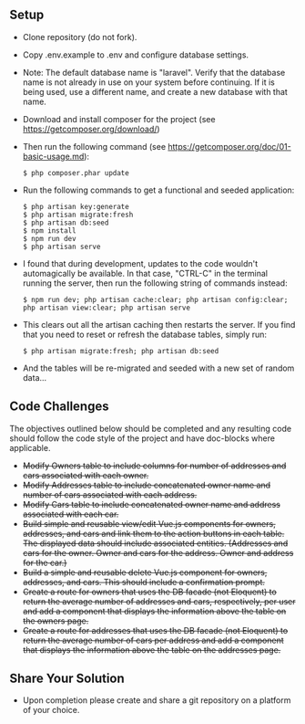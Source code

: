 ## Setup

- Clone repository (do not fork).
- Copy .env.example to .env and configure database settings.
- Note: The default database name is "laravel". Verify that the database name is not already in use on your system before continuing. If it is being used, use a different name, and create a new database with that name.
- Download and install composer for the project (see https://getcomposer.org/download/)
- Then run the following command (see https://getcomposer.org/doc/01-basic-usage.md):
  ```
  $ php composer.phar update
  ```
- Run the following commands to get a functional and seeded application:
  ```
  $ php artisan key:generate
  $ php artisan migrate:fresh
  $ php artisan db:seed
  $ npm install
  $ npm run dev
  $ php artisan serve
  ```
- I found that during development, updates to the code wouldn't automagically be available. In that case, "CTRL-C" in the terminal running the server, then run the following string of commands instead:
  
  ```
  $ npm run dev; php artisan cache:clear; php artisan config:clear; php artisan view:clear; php artisan serve
  ```
- This clears out all the artisan caching then restarts the server. If you find that you need to reset or refresh the database tables, simply run:
  
  ```
  $ php artisan migrate:fresh; php artisan db:seed
  ```
- And the tables will be re-migrated and seeded with a new set of random data...

## Code Challenges

The objectives outlined below should be completed and any resulting code should follow the code style of the project and have doc-blocks where applicable.

- ~~Modify Owners table to include columns for number of addresses and cars associated with each owner.~~
- ~~Modify Addresses table to include concatenated owner name and number of cars associated with each address.~~
- ~~Modify Cars table to include concatenated owner name and address associated with each car.~~
- ~~Build simple and reusable view/edit Vue.js components for owners, addresses, and cars and link them to the action buttons in each table. The displayed data should include associated entities. (Addresses and cars for the owner. Owner and cars for the address. Owner and address for the car.)~~
- ~~Build a simple and reusable delete Vue.js component for owners, addresses, and cars. This should include a confirmation prompt.~~
- ~~Create a route for owners that uses the DB facade (not Eloquent) to return the average number of addresses and cars, respectively, per user and add a component that displays the information above the table on the owners page.~~
- ~~Create a route for addresses that uses the DB facade (not Eloquent) to return the average number of cars per address and add a component that displays the information above the table on the addresses page.~~

## Share Your Solution

-  Upon completion please create and share a git repository on a platform of your choice.